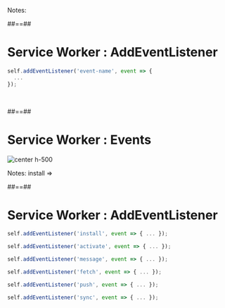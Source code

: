 <!-- .slide: data-background="./assets/images/event_bg.jpg" -->

Notes:

##==##

<!-- .slide: class="with-code" -->

# Service Worker : AddEventListener

```javascript
self.addEventListener('event-name', event => {
  ...
});
```

<!-- .element: class="big-code" -->

<br>

##==##

# Service Worker : Events

![center h-500](./assets/images/events_sw.png)

Notes:
install =>

##==##

<!-- .slide: class="with-code" -->

# Service Worker : AddEventListener

```javascript
self.addEventListener('install', event => { ... });
```

<!-- .element: class="big-code" -->

```javascript
self.addEventListener('activate', event => { ... });
```

<!-- .element: class="big-code" -->

```javascript
self.addEventListener('message', event => { ... });
```

<!-- .element: class="big-code" -->

```javascript
self.addEventListener('fetch', event => { ... });
```

<!-- .element: class="big-code" -->

```javascript
self.addEventListener('push', event => { ... });
```

<!-- .element: class="big-code" -->

```javascript
self.addEventListener('sync', event => { ... });
```

<!-- .element: class="big-code" -->
